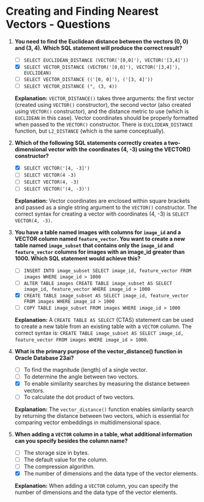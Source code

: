 # Creating and Finding Nearest Vectors - Questions

1. **You need to find the Euclidean distance between the vectors (0, 0) and (3, 4). Which SQL statement will produce the
   correct result?**
    - [ ] `SELECT EUCLIDEAN_DISTANCE (VECTOR('[0,0]'), VECTOR('[3,4]'))`
    - [x] `SELECT VECTOR_DISTANCE (VECTOR('[0,0]'), VECTOR('[3,4]'), EUCLIDEAN)`
    - [ ] `SELECT VECTOR_DISTANCE (('[0, 0]'), ('[3, 4]'))`
    - [ ] `SELECT VECTOR_DISTANCE (", (3, 4))`

   **Explanation:** `VECTOR_DISTANCE()` takes three arguments: the first vector (created using `VECTOR()` constructor),
   the second vector (also created using `VECTOR()` constructor), and the distance metric to use (which is `EUCLIDEAN`
   in this case). Vector coordinates should be properly formatted when passed to the `VECTOR()` constructor. There is
   `EUCLIDEAN_DISTANCE` function, but `L2_DISTANCE` (which is the same conceptually).

2. **Which of the following SQL statements correctly creates a two-dimensional vector with the coordinates (4, -3) using
   the VECTOR() constructor?**
    - [x] `SELECT VECTOR('[4, -3]')`
    - [ ] `SELECT VECTOR(4 -3)`
    - [ ] `SELECT VECTOR(4, -3)`
    - [ ] `SELECT VECTOR('(4, -3)')`

   **Explanation:** Vector coordinates are enclosed within square brackets and passed as a single string argument to the
   `VECTOR()` constructor. The correct syntax for creating a vector with coordinates (4, -3) is `SELECT VECTOR(4, -3)`.

3. **You have a table named images with columns for `image_id` and a VECTOR column named `feature_vector`. You want to
   create a new table named `image_subset` that contains only the `image_id` and `feature_vector` columns for images
   with an image_id greater than 1000. Which SQL statement would achieve this?**
    - [ ] `INSERT INTO image_subset SELECT image_id, feature_vector FROM images WHERE image_id > 1000`
    - [ ] `ALTER TABLE images CREATE TABLE image_subset AS SELECT image_id, feature_vector WHERE image_id > 1000`
    - [x] `CREATE TABLE image_subset AS SELECT image_id, feature_vector FROM images WHERE image_id > 1000`
    - [ ] `COPY TABLE image_subset FROM images WHERE image_id > 1000`

   **Explanation:** A `CREATE TABLE AS SELECT` (CTAS) statement can be used to create a new table from an existing table
   with a `VECTOR` column. The correct syntax is:
   `CREATE TABLE image_subset AS SELECT image_id, feature_vector FROM images WHERE image_id > 1000`.

4. **What is the primary purpose of the vector_distance() function in Oracle Database 23ai?**
    - [ ] To find the magnitude (length) of a single vector.
    - [ ] To determine the angle between two vectors.
    - [x] To enable similarity searches by measuring the distance between vectors.
    - [ ] To calculate the dot product of two vectors.

   **Explanation:** The `vector_distance()` function enables similarity search by returning the distance between two
   vectors, which is essential for comparing vector embeddings in multidimensional space.

5. **When adding a `VECTOR` column in a table, what additional information can you specify besides the column name?**
    - [ ] The storage size in bytes.
    - [ ] The default value for the column.
    - [ ] The compression algorithm.
    - [x] The number of dimensions and the data type of the vector elements.

   **Explanation:** When adding a `VECTOR` column, you can specify the number of dimensions and the data type of the
   vector elements.